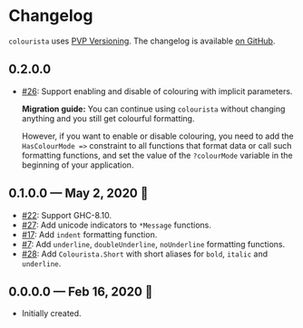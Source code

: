 # Changelog

`colourista` uses [PVP Versioning][1].
The changelog is available [on GitHub][2].

## 0.2.0.0

* [#26](https://github.com/kowainik/colourista/issues/26):
  Support enabling and disable of colouring with implicit parameters.

  __Migration guide:__ You can continue using `colourista` without
  changing anything and you still get colourful formatting.

  However, if you want to enable or disable colouring, you need to add
  the `HasColourMode =>` constraint to all functions that format data
  or call such formatting functions, and set the value of the
  `?colourMode` variable in the beginning of your application.

## 0.1.0.0 — May 2, 2020 🌈

* [#22](https://github.com/kowainik/colourista/issues/22):
  Support GHC-8.10.
* [#27](https://github.com/kowainik/colourista/issues/27):
  Add unicode indicators to `*Message` functions.
* [#17](https://github.com/kowainik/colourista/issues/17):
  Add `indent` formatting function.
* [#7](https://github.com/kowainik/colourista/issues/7):
  Add `underline`, `doubleUnderline`, `noUnderline` formatting functions.
* [#28](https://github.com/kowainik/colourista/issues/28):
  Add `Colourista.Short` with short aliases for `bold`, `italic` and
  `underline`.

## 0.0.0.0 — Feb 16, 2020 🌈

* Initially created.

[1]: https://pvp.haskell.org
[2]: https://github.com/kowainik/colourista/releases
